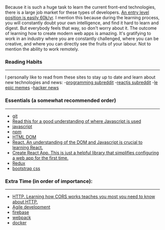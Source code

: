 Because it is such a huge task to learn the current front-end technologies, there is a large job market for these types of developers. [An entry level position is easily 60k/yr](http://www.payscale.com/research/US/Skill=React.js/Salary). I mention this because during the learning process, you will constantly doubt your own intelligence, and find it hard to learn and digest. But everybody feels that way, so don't worry about it. The outcome of learning how to create modern web apps is amazing. It's gratifying to work in an industry where you are constantly challenged, where you can be creative, and where you can directly see the fruits of your labour. Not to mention the ability to work remotely.

### Reading Habits 
---
I personally like to read from these sites to stay up to date and learn about new technologies and news:
-[programming subreddit](reddit.com/r/programming)
-[reactjs subreddit](reddit.com/r/reactjs)
-[le epic memes](reddit.com/r/ProgrammerHumor)
-[hacker news](https://news.ycombinator.com/)

### Essentials (a somewhat recommended order)
---
- [git](https://try.github.io/levels/1/challenges/1)
- [Read this for a good understanding of where Javascript is used](https://medium.com/@bojzi/overview-of-the-javascript-ecosystem-8ec4a0b7a7be)
- [javascript](https://javascript.info/)
- [npm](https://www.tutorialspoint.com/nodejs/nodejs_npm.htm)
- [HTML DOM](https://developer.mozilla.org/en-US/docs/Web/API/Document_Object_Model/Introduction)
- [React. An understanding of the DOM and Javascript is crucial to learning React.](https://facebook.github.io/react/)
- [Create React App. This is just a helpful library that simplifies configuring a web app for the first time.](https://github.com/facebookincubator/create-react-app)
- [Redux](http://redux.js.org/)
- [bootstrap css](http://getbootstrap.com/)


### Extra Time (in order of importance):
---
- [HTTP. Learning how CORS works teaches you most you need to know about HTTP.](https://developer.mozilla.org/en-US/docs/Web/HTTP/Access_control_CORS)
- [Agile development](https://en.wikipedia.org/wiki/Agile_software_development)
- [firebase](https://firebase.google.com/)
- [webpack](https://webpack.github.io/)
- [docker](https://www.docker.com/)
